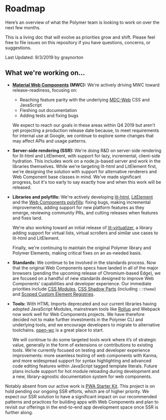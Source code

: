 # Roadmap

Here’s an overview of what the Polymer team is looking to work on over the next few months.

This is a living doc that will evolve as priorities grow and shift. Please feel free to file issues on this repository
if you have questions, concerns, or suggestions.

Last Updated: 9/3/2019 by graynorton

## What we're working on...

* **[Material Web Components](https://github.com/material-components/material-components-web-components) (MWC):** We're
  actively driving MWC toward release-readiness, focusing on:
  * Reaching feature parity with the underlying [MDC-Web](https://github.com/material-components/material-components-web)
    CSS and JavaScript
  * Fleshing out documentation
  * Adding tests and fixing bugs
  
  We expect to reach our goals in these areas within Q4 2019 but aren't yet projecting a production release date because,
  to meet requirements for internal use at Google, we continue to explore some changes that may affect APIs and usage
  patterns.

* **Server-side rendering (SSR):** We're doing R&D on server-side rendering for lit-html and LitElement, with support
  for lazy, incremental, client-side hydration. This includes work on a node.js-based server and work in the libraries
  themselves. While we're targeting lit-html and LitElement first, we're designing the solution with support for
  alternative renderers and Web Component base classes in mind. We've made significant progress, but it's too early
  to say exactly how and when this work will be released.

* **Libraries and polyfills:** We're actively developing [lit-html](https://lit-html.polymer-project.org),
  [LitElement](https://lit-element.polymer-project.org) and the
  [Web Components polyfills](https://github.com/WebComponents/webcomponentsjs): fixing bugs, making incremental
  improvements, adding support for new platform features as they emerge, reviewing community PRs, and cutting releases
  when features and fixes land.
  
  We're also working toward an initial release of
  [lit-virtualizer](https://github.com/PolymerLabs/uni-virtualizer/tree/master/packages/lit-virtualizer), a library adding
  support for virtual lists, virtual scrollers and similar use cases to lit-html and LitElement.
  
  Finally, we're continuing to maintain the original Polymer library and Polymer Elements,
  making critical fixes on an as-needed basis.

* **Standards:** We continue to be involved in the standards process. Now that the original Web Components specs have
  landed in all of the major browsers (pending the upcoming release of Chromium-based Edge), we are focused on a handful
  of new standards designed to improve Web Components' capabilities and developer experience. Our immediate priorities
  include [CSS Modules](https://github.com/w3c/webcomponents/blob/gh-pages/proposals/css-modules-v1-explainer.md),
  [CSS Shadow Parts](https://drafts.csswg.org/css-shadow-parts/) (including `::theme`) and
  [Scoped Custom Element Registries](https://github.com/w3c/webcomponents/issues/716).

* **Tools:** With HTML Imports deprecated and our current libraries having adopted JavaScript Modules, mainstream tools like
  [Rollup](https://rollupjs.org/guide/en/) and Webpack now work well for Web Components projects. We have therefore decided
  not to make further investments in the Polymer CLI and underlying tools, and we encourage developers to migrate to
  alternative toolchains. [open-wc](https://open-wc.org) is a great place to start.
  
  We will continue to do some targeted tools work where it’s of strategic value, generally in the form of extensions or
  contributions to existing tools. We’re currently focused on testing and developer experience improvements: more seamless
  testing of web components with Karma, and more widespread support for syntax highlighting and advanced code editing features
  within JavaScript tagged template literals. Future plans include support for hot module reloading during development and a
  new, library-agnostic documentation system for web components.
  
Notably absent from our active work is [PWA Starter Kit](https://pwa-starter-kit.polymer-project.org/). This project is on
hold pending our ongoing SSR efforts, which are of higher priority. We expect our SSR solution to have a significant impact
on our recommended patterns and practices for building apps with Web Components and plan to revisit our offerings in the
end-to-end app development space once SSR is further along.
